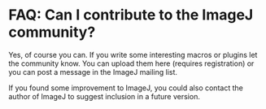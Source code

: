 # FAQ: Can I contribute to the ImageJ community?

Yes, of course you can. If you write some interesting macros or plugins
let the community know. You can upload them here (requires registration)
or you can post a message in the ImageJ mailing list.

If you found some improvement to ImageJ, you could also contact the
author of ImageJ to suggest inclusion in a future version.
